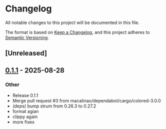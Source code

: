 # Changelog

All notable changes to this project will be documented in this file.

The format is based on [Keep a Changelog](https://keepachangelog.com/en/1.0.0/),
and this project adheres to [Semantic Versioning](https://semver.org/spec/v2.0.0.html).

## [Unreleased]

## [0.1.1](https://github.com/macalinao/testsvm/releases/tag/solana-address-book-v0.1.1) - 2025-08-28

### Other

- Release 0.1.1
- Merge pull request #3 from macalinao/dependabot/cargo/colored-3.0.0
- *(deps)* bump strum from 0.26.3 to 0.27.2
- format agian
- clippy again
- more fixes
